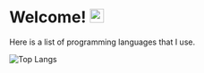 <h1>
  Welcome!
  <img src="https://media.giphy.com/media/hvRJCLFzcasrR4ia7z/giphy.gif" width="25" height="25"/>
</h1>

Here is a list of programming languages that I use.<br/>

![Top Langs](https://github-readme-stats.vercel.app/api/top-langs/?username=mreinke1&theme=github_dark&layout=compact)

